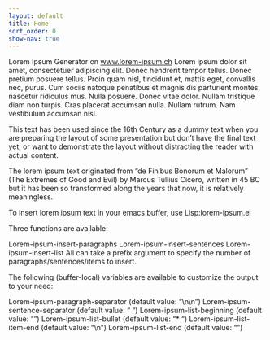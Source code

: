 ```yaml
---
layout: default
title: Home
sort_order: 0
show-nav: true
---
```

Lorem Ipsum Generator on www.lorem-ipsum.ch Lorem ipsum dolor sit amet, consectetuer adipiscing elit. Donec hendrerit tempor tellus. Donec pretium posuere tellus. Proin quam nisl, tincidunt et, mattis eget, convallis nec, purus. Cum sociis natoque penatibus et magnis dis parturient montes, nascetur ridiculus mus. Nulla posuere. Donec vitae dolor. Nullam tristique diam non turpis. Cras placerat accumsan nulla. Nullam rutrum. Nam vestibulum accumsan nisl.

This text has been used since the 16th Century as a dummy text when you are preparing the layout of some presentation but don’t have the final text yet, or want to demonstrate the layout without distracting the reader with actual content.

The lorem ipsum text originated from “de Finibus Bonorum et Malorum” (The Extremes of Good and Evil) by Marcus Tullius Cicero, written in 45 BC but it has been so transformed along the years that now, it is relatively meaningless.

To insert lorem ipsum text in your emacs buffer, use Lisp:lorem-ipsum.el

Three functions are available:

Lorem-ipsum-insert-paragraphs
Lorem-ipsum-insert-sentences
Lorem-ipsum-insert-list
All can take a prefix argument to specify the number of paragraphs/sentences/items to insert.

The following (buffer-local) variables are available to customize the output to your need:

Lorem-ipsum-paragraph-separator (default value: “\n\n”)
Lorem-ipsum-sentence-separator (default value: “ “)
Lorem-ipsum-list-beginning (default value: “”)
Lorem-ipsum-list-bullet (default value: “* “)
Lorem-ipsum-list-item-end (default value: “\n”)
Lorem-ipsum-list-end (default value: “”)
